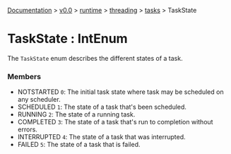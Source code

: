 [Documentation](/docs/documentation.md) >
 [v0.0](/docs/0.0/version.md) >
  [runtime](/docs/0.0/runtime/module.md) >
   [threading](/docs/0.0/runtime/threading/module.md) >
    [tasks](/docs/0.0/runtime/threading/tasks/module.md) >
     TaskState

# TaskState : IntEnum

The `TaskState` enum describes the different states of a task.

### Members

- NOTSTARTED `0`: The initial task state where task may be scheduled on any scheduler.
- SCHEDULED `1`: The state of a task that's been scheduled.
- RUNNING `2`: The state of a running task.
- COMPLETED `3`: The state of a task that's run to completion without errors.
- INTERRUPTED `4`: The state of a task that was interrupted.
- FAILED `5`: The state of a task that is failed.